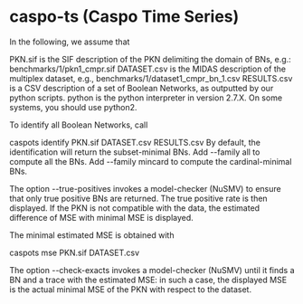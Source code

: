 # caspo-ts (Caspo Time Series)

In the following, we assume that

PKN.sif is the SIF description of the PKN delimiting the domain of BNs, e.g.: benchmarks/1/pkn1_cmpr.sif
DATASET.csv is the MIDAS description of the multiplex dataset, e.g., benchmarks/1/dataset1_cmpr_bn_1.csv
RESULTS.csv is a CSV description of a set of Boolean Networks, as outputted by our python scripts.
python is the python interpreter in version 2.7.X. On some systems, you should use python2.

To identify all Boolean Networks, call

caspots identify PKN.sif DATASET.csv RESULTS.csv
By default, the identification will return the subset-minimal BNs. Add --family all to compute all the BNs. Add --family mincard to compute the cardinal-minimal BNs.

The option --true-positives invokes a model-checker (NuSMV) to ensure that only true positive BNs are returned. The true positive rate is then displayed. If the PKN is not compatible with the data, the estimated difference of MSE with minimal MSE is displayed.

The minimal estimated MSE is obtained with

caspots mse PKN.sif DATASET.csv

The option --check-exacts invokes a model-checker (NuSMV) until it finds a BN and a trace with the estimated MSE: in such a case, the displayed MSE is the actual minimal MSE of the PKN with respect to the dataset.
